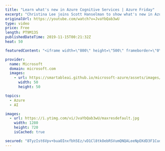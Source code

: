 ```yaml
---
title: "Learn what's new in Azure Cognitive Services | Azure Friday"
excerpt: "Christina Lee joins Scott Hanselman to show what's new in Azure Cognitive Services.  Cognitive Services bring AI within reach of every developer—without requiring machine-learning expertise.  All it takes is an API call to embed the ability to see, hear, speak, search, understand, and accelerate decision-making"
originalUrl: https://youtube.com/watch?v=JvaYbQab3wU
type: video
price: Free
length: PT9M13S
publishedDateTime: 2019-11-15T00:21:32Z
heat: 50

featuredContent: "<iframe width=\"800\" height=\"500\" frameborder=\"0\" src=\"https://www.youtube.com/embed/JvaYbQab3wU\" allow=\"accelerometer; autoplay; encrypted-media; gyroscope; picture-in-picture\" allowfullscreen></iframe>"

provider:
  name: Microsoft
  domain: microsoft.com
  images:
    - url: https://smartableai.github.io/microsoft-azure/assets/images/organizations/microsoft.com-50x50.jpg
      width: 50
      height: 50

topics:
  - Azure
  - AI

images:
  - url: https://i.ytimg.com/vi/JvaYbQab3wU/maxresdefault.jpg
    width: 1280
    height: 720
    isCached: true

secured: "8TyzIst6Vpv+buaOInxfbh5Ez/vD1Cl8tkOebRSVumQNQALeeNpEKdD3F1CudncGNTkgbNWT8m9VXLskYTkihFz3dUWKt/bZGjJttjZsozyjcY7kthjTx8ss/nKTy8o7n2OX3ID2lWPAg+rcR+4GminbZiYJZ/A/EJsmhegE8QC80uO5TqTmGiIvCG6S6vP83FXa3Shzy6dWYYFymOeyafgJuqCp5aMxZQokx4/QGzhYJQURKm/XjC/aI3kVvje4NBJCfSltNJGY1U/0/oKtwgfqtAcN3zUB8XEh0VnX9UrPw4xEZtqqX4DmECZxeeYwlr92Hi0bAzOr9bk3l3727418k7SEE4+E3sb8T5LXVUmJrmaEdT0sqAYOn4KR+xe2OCFWi8ojKzKasSIdhmW12mFJWC1nBcrrESak7hySWmw=;k+KZ5aPDIxbRVf2eh8ztOA=="
---
```


